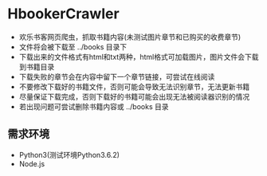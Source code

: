 # HbookerCrawler
- 欢乐书客网页爬虫，抓取书籍内容(未测试图片章节和已购买的收费章节)
- 文件将会被下载至 ../books 目录下
- 下载出来的文件格式有html和txt两种，html格式可加载图片，图片文件会下载到书籍目录
- 下载失败的章节会在内容中留下一个章节链接，可尝试在线阅读
- 不要修改下载好的书籍文件，否则可能会导致无法识别章节，无法更新书籍
- 尽量保证下载完成，否则下载好的书籍可能会出现无法被阅读器识别的情况
- 若出现问题可尝试删除书籍内容或 ../books 目录


## 需求环境
- Python3(测试环境Python3.6.2)
- Node.js

